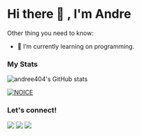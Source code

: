 # Hi there 👋 , I'm Andre

Other thing you need to know:
- 🌱 I’m currently learning on programming.

### My Stats
![andree404's GitHub stats](https://github-readme-stats.vercel.app/api?username=andree404&show_icons=true&theme=radical)

[![NOICE](https://github-readme-stats.vercel.app/api/top-langs/?username=andree404&layout=compact&theme=midnight-purple&hide=Css)](https://github.com/andree404)

### Let's connect!
<p>
    <a href="https://instagram.com/ndre9310" target="blank"><img src="https://img.shields.io/badge/@ndre9310-30302f?style=flat&logo=instagram" /></a>
    <a href="https://t.me/Andreskyz" target="blank"><img src="https://img.shields.io/badge/@Andreskyz-30302f?style=flat&logo=telegram" /></a>
    <a href="https://twitter.com/skyzuuuuu" target="blank"><img src="https://img.shields.io/badge/@skyzuuuuu-30302f?style=flat&logo=twitter" /></a>
</p>
